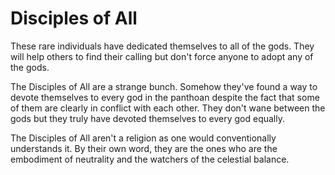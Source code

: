 # Disciples of All 
These rare individuals have dedicated themselves to all of the gods. They will
help others to find their calling but don't force anyone to adopt any of the
gods.

The Disciples of All are a strange bunch. Somehow they've found a way to devote
themselves to every god in the panthoan despite the fact that some of them are 
clearly in conflict with each other. They don't wane between the gods but they 
truly have devoted themselves to every god equally. 

The Disciples of All aren't a religion as one would conventionally understands 
it. By their own word, they are the ones who are the embodiment of neutrality 
and the watchers of the celestial balance.
